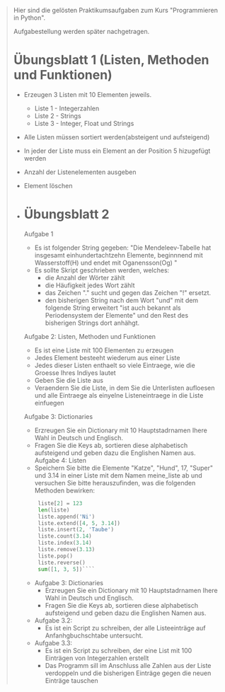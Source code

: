 > Hier sind die gelösten Praktikumsaufgaben zum Kurs
> "Programmieren in Python".
> 
> Aufgabestellung werden später nachgetragen.
> # Übungsblatt 1 (Listen, Methoden und Funktionen)
> 
> - Erzeugen 3 Listen mit 10 Elementen jeweils.
>   - Liste 1 - Integerzahlen
>   - Liste 2 - Strings 
>   - Liste 3 - Integer, Float und Strings
> 
> - Alle Listen müssen sortiert werden(absteigent und aufsteigend)
> - In jeder der Liste muss ein Element an der Position 5 hizugefügt werden
> - Anzahl der Listenelementen ausgeben
> - Element löschen
> - # Übungsblatt 2 
>   Aufgabe 1
>   - Es ist folgender String gegeben: "Die Mendeleev-Tabelle hat insgesamt einhundertachtzehn Elemente, beginnnend mit Wasserstoff(H) und endet mit Oganensson(Og) "
>   - Es sollte Skript geschrieben werden, welches:
>     - die Anzahl der Wörter zählt
>     - die Häufigkeit jedes Wort zählt
>     - das Zeichen "." sucht und gegen das Zeichen "!" ersetzt.
>     - den bisherigen String nach dem Wort "und" mit dem folgende String erweitert "ist auch bekannt als Periodensystem der Elemente" und den Rest des bisherigen Strings dort anhähgt.
>  
>   Aufgabe 2: Listen, Methoden und Funktionen 
>     - Es ist eine Liste mit 100 Elementen zu erzeugen
>     - Jedes Element besteeht wiederum aus einer Liste 
>     - Jedes dieser Listen enthaelt so viele Eintraege, wie die Groesse Ihres Indiyes lautet
>     - Geben Sie die Liste aus
>     - Veraendern Sie die Liste, in dem Sie die Unterlisten aufloesen und alle Eintraege als einyelne Listeneintraege in die Liste einfuegen
>   
>   Aufgabe 3: Dictionaries 
>     - Erzreugen Sie ein Dictionary mit 10 Hauptstadrnamen Ihere Wahl in Deutsch und Englisch.
>     - Fragen Sie die Keys ab, sortieren diese alphabetisch aufsteigend und geben dazu die Englishen Namen aus.
>    Aufgabe 4: Listen 
>     - Speichern Sie bitte die Elemente "Katze", "Hund", 17, "Super" und 3.14 in einer Liste mit dem Namen meine_liste ab und versuchen Sie bitte herauszufinden, was die folgenden Methoden bewirken:
>       ````python
>        liste[2] = 123
>        len(liste)
>        liste.append('Ni')
>        liste.extend([4, 5, 3.14])
>        liste.insert(2, 'Taube')
>        liste.count(3.14)
>        liste.index(3.14)
>        liste.remove(3.13)
>        liste.pop()
>        liste.reverse()
>        sum([1, 3, 5])````
>
>
>     - Aufgabe 3: Dictionaries 
>        - Erzreugen Sie ein Dictionary mit 10 Hauptstadrnamen Ihere Wahl in Deutsch und Englisch.
>        - Fragen Sie die Keys ab, sortieren diese alphabetisch aufsteigend und geben dazu die Englishen Namen aus.
>     - Aufgabe 3.2:
>       - Es ist ein Script zu schreiben, der alle Listeeinträge auf Anfanhgbuchschtabe untersucht.
>     - Aufgabe 3.3:
>       - Es ist ein Script zu schreiben, der eine List mit 100 Einträgen von Integerzahlen erstellt 
>       - Das Programm sill im Anschluss alle Zahlen aus der Liste verdoppeln und die bisherigen Einträge gegen die neuen Einträge tauschen
>         
